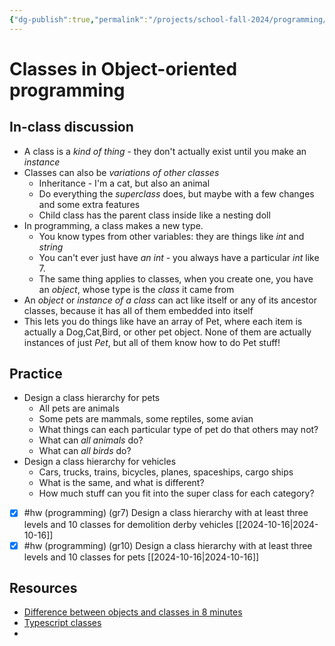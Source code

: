 ```yaml
---
{"dg-publish":true,"permalink":"/projects/school-fall-2024/programming/lessons/lesson-01-classes/"}
---
```



# Classes in Object-oriented programming

## In-class discussion

- A class is a *kind of thing* - they don't actually exist until you make an *instance*
- Classes can also be *variations of other classes* 
    - Inheritance - I'm a cat, but also an animal
    - Do everything the *superclass* does, but maybe with a few changes and some extra features
    - Child class has the parent class inside like a nesting doll
- In programming, a class makes a new type.
    - You know types from other variables: they are things like *int* and *string*
    - You can't ever just have *an int* - you always have a particular *int* like 7.
    - The same thing applies to classes, when you create one, you have an *object*, whose type is the *class* it came from
- An *object* or *instance of a class* can act like itself or any of its ancestor classes, because it has all of them embedded into itself
- This lets you do things like have an array of Pet, where each item is actually a Dog,Cat,Bird, or other pet object. None of them are actually instances of just *Pet*, but all of them know how to do Pet stuff!

## Practice

- Design a class hierarchy for pets
    - All pets are animals
    - Some pets are mammals, some reptiles, some avian
    - What things can each particular type of pet do that others may not?
    - What can *all animals* do?
    - What can *all birds* do?
- Design a class hierarchy for vehicles
    - Cars, trucks, trains, bicycles, planes, spaceships, cargo ships
    - What is the same, and what is different?
    - How much stuff can you fit into the super class for each category?

- [x] #hw (programming) (gr7) Design a class hierarchy with at least three levels and 10 classes for demolition derby vehicles [[2024-10-16\|2024-10-16]]
- [x] #hw (programming) (gr10) Design a class hierarchy with at least three levels and 10 classes for pets [[2024-10-16\|2024-10-16]]

## Resources

- [Difference between objects and classes in 8 minutes](https://www.youtube.com/watch?v=BM9tPve8T1o)
- [Typescript classes](https://www.typescriptlang.org/docs/handbook/2/classes.html)
- 


